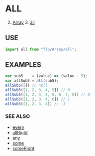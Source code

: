 # ALL

2. [Array](../README.md)
    3. [all](./README.md)


## USE

```javascript
import all from "flp/Array/all";
```

## EXAMPLES

```javascript
var sub5    = (value) => (value - 5);
var allSub5 = all(sub5);
allSub5([]) // null
allSub5([1, 2, 3, 4, 5]) // 0
allSub5([1, 2, 3, 4, 5, 6, 7, 8]) // 0
allSub5([1, 2, 3, 4, 6]) // 1
allSub5([1, 2, 3, 4]) // -1
```

### SEE ALSO

- [every](../every/README.md)
- [allRight](../allRight/README.md)
- [any](../any/README.md)
- [some](../some/README.md)
- [someRight](../someRight/README.md)
